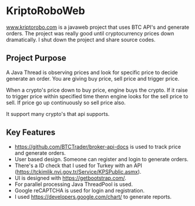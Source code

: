 # KriptoRoboWeb

www.kriptorobo.com is a javaweb project that uses BTC API's and generate orders. The project was really good until cryptocurrency prices down dramatically. I shut down the project and share source codes.

## Project Purpose
A Java Thread is observing prices and look for specific price to decide generate an order. You are giving buy price, sell price and trigger price.

When a crypto's price down to buy price, engine buys the crypto. If it raise to trigger price within specified time thenn engine looks for the sell price to sell. If price go up continuously so sell price also.

It support many crypto's that api supports.


## Key Features
* https://github.com/BTCTrader/broker-api-docs is used to track price and generate orders.
* User based design. Someone can register and login to generate orders.
* There's a ID check that I used for Turkey with an API (https://tckimlik.nvi.gov.tr/Service/KPSPublic.asmx).
* UI is designed with https://getbootstrap.com/.
* For parallel processing Java ThreadPool is used.
* Google reCAPTCHA is used for login and registration.
* I used https://developers.google.com/chart/ to generate reports.

